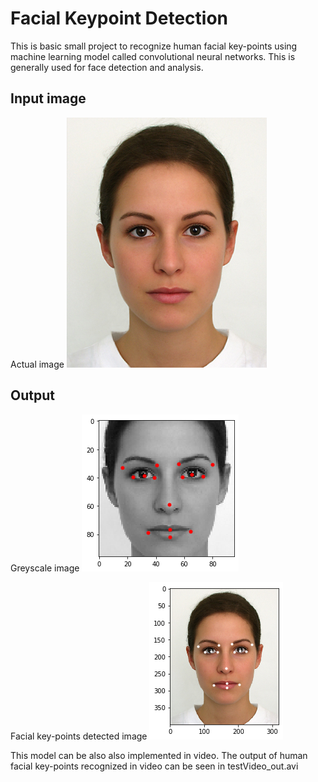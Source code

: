 # Facial Keypoint Detection

This is basic small project to recognize human facial key-points using machine learning model called convolutional neural networks. This is generally used for face detection and analysis.


## Input image  
Actual image
![](test_image.jpg)

## Output 

Greyscale image
![](download1.png)

Facial key-points detected image
![](download2.png)

This model can be also also implemented in video. The output of human facial key-points recognized in video can be seen in testVideo_out.avi

